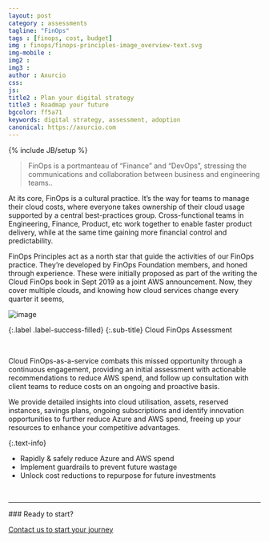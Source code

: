 ```yaml
---
layout: post
category : assessments
tagline: "FinOps"
tags : [finops, cost, budget]
img : finops/finops-principles-image_overview-text.svg
img-mobile : 
img2 : 
img3 : 
author : Axurcio
css: 
js: 
title2 : Plan your digital strategy
title3 : Roadmap your future
bgcolor: ff5a71
keywords: digital strategy, assessment, adoption
canonical: https://axurcio.com
---
```

{% include JB/setup %}

> FinOps is a portmanteau of “Finance” and “DevOps”, stressing the communications and collaboration between business and engineering teams..   
<!--more-->  


At its core, FinOps is a cultural practice. It’s the way for teams to manage their cloud costs, where everyone takes ownership of their cloud usage supported by a central best-practices group. Cross-functional teams in Engineering, Finance, Product, etc work together to enable faster product delivery, while at the same time gaining more financial control and predictability.
<br />

FinOps Principles act as a north star that guide the activities of our FinOps practice. They’re developed by FinOps Foundation members, and honed through experience. These were initially proposed as part of the writing the Cloud FinOps book in Sept 2019 as a joint AWS announcement. Now, they cover multiple clouds, and knowing how cloud services change every quarter it seems,
<br />

![image](finops/intro-slide.png)

{:.label .label-success-filled}
{:.sub-title}
Cloud FinOps Assessment

<br />

Cloud FinOps-as-a-service combats this missed opportunity through a continuous engagement, providing an initial assessment with actionable recommendations to reduce AWS spend, and follow up consultation with client teams to reduce costs on an ongoing and proactive basis.    

We provide detailed insights into cloud utilisation, assets, reserved instances, savings plans, ongoing subscriptions and identify innovation opportunities to further reduce Azure and AWS spend, freeing up your resources to enhance your competitive advantages.    

{:.text-info}
<br />

 
* Rapidly & safely reduce Azure and AWS spend 
* Implement guardrails to prevent future wastage
* Unlock cost reductions to repurpose for future investments

<br />
<hr />
### Ready to start?  

[Contact us to start your journey](/contact)